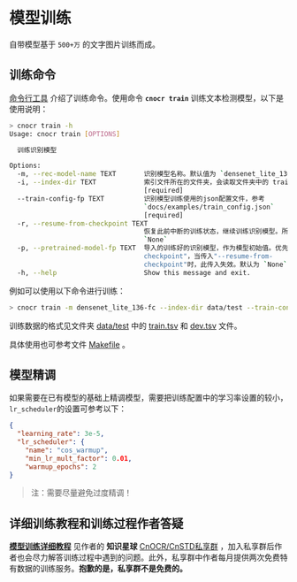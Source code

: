 # 模型训练

自带模型基于 `500+万` 的文字图片训练而成。

## 训练命令

[命令行工具](command.md) 介绍了训练命令。使用命令 **`cnocr train`**  训练文本检测模型，以下是使用说明：

```bash
> cnocr train -h
Usage: cnocr train [OPTIONS]

  训练识别模型

Options:
  -m, --rec-model-name TEXT       识别模型名称。默认值为 `densenet_lite_136-fc`
  -i, --index-dir TEXT            索引文件所在的文件夹，会读取文件夹中的 train.tsv 和 dev.tsv 文件
                                  [required]
  --train-config-fp TEXT          识别模型训练使用的json配置文件，参考
                                  `docs/examples/train_config.json`
                                  [required]
  -r, --resume-from-checkpoint TEXT
                                  恢复此前中断的训练状态，继续训练识别模型。所以文件中应该包含训练状态。默认为
                                  `None`
  -p, --pretrained-model-fp TEXT  导入的训练好的识别模型，作为模型初始值。优先级低于"--resume-from-
                                  checkpoint"，当传入"--resume-from-
                                  checkpoint"时，此传入失效。默认为 `None`
  -h, --help                      Show this message and exit.
```

例如可以使用以下命令进行训练：

```bash
> cnocr train -m densenet_lite_136-fc --index-dir data/test --train-config-fp docs/examples/train_config.json
```

训练数据的格式见文件夹 [data/test](https://github.com/breezedeus/cnocr/blob/master/data/test) 中的 [train.tsv](https://github.com/breezedeus/cnocr/blob/master/data/test/train.tsv) 和 [dev.tsv](https://github.com/breezedeus/cnocr/blob/master/data/test/dev.tsv) 文件。

具体使用也可参考文件 [Makefile](https://github.com/breezedeus/cnocr/blob/master/Makefile) 。



## 模型精调

如果需要在已有模型的基础上精调模型，需要把训练配置中的学习率设置的较小，`lr_scheduler`的设置可参考以下：

```json
{  
  "learning_rate": 3e-5,
  "lr_scheduler": {
    "name": "cos_warmup",
    "min_lr_mult_factor": 0.01,
    "warmup_epochs": 2
}
```

> 注：需要尽量避免过度精调！



## 详细训练教程和训练过程作者答疑

[**模型训练详细教程**](https://articles.zsxq.com/id_u6b4u0wrf46e.html) 见作者的 **知识星球** [CnOCR/CnSTD私享群](https://t.zsxq.com/FEYZRJQ) ，加入私享群后作者也会尽力解答训练过程中遇到的问题。此外，私享群中作者每月提供两次免费特有数据的训练服务。**抱歉的是，私享群不是免费的。**
